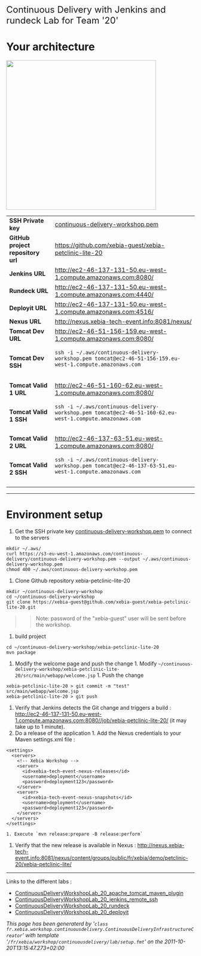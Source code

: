 <font size='5'>Continuous Delivery with Jenkins and rundeck Lab for Team '20'</font>



# Your architecture #

<img width='400' src='http://xebia-france.googlecode.com/svn/wiki/cont-delivery-img/per-team-infrastructure.png' />

<table>
<tr><td> <b>SSH Private key</b> </td><td> <a href='https://s3-eu-west-1.amazonaws.com/continuous-delivery/continuous-delivery-workshop.pem'>continuous-delivery-workshop.pem</a></td></tr>
<tr><td> <b>GitHub project repository url</b> </td><td> <a href='https://github.com/xebia-guest/xebia-petclinic-lite-20'>https://github.com/xebia-guest/xebia-petclinic-lite-20</a> </td></tr>
<tr><td> <b>Jenkins URL</b> </td><td> <a href='http://ec2-46-137-131-50.eu-west-1.compute.amazonaws.com:8080/'>http://ec2-46-137-131-50.eu-west-1.compute.amazonaws.com:8080/</a> </td></tr>
<tr><td> <b>Rundeck URL</b> </td><td> <a href='http://ec2-46-137-131-50.eu-west-1.compute.amazonaws.com:4440/'>http://ec2-46-137-131-50.eu-west-1.compute.amazonaws.com:4440/</a> </td></tr>
<tr><td> <b>Deployit URL</b> </td><td> <a href='http://ec2-46-137-131-50.eu-west-1.compute.amazonaws.com:4516/'>http://ec2-46-137-131-50.eu-west-1.compute.amazonaws.com:4516/</a> </td></tr>
<tr><td> <b>Nexus URL</b> </td><td> <a href='http://nexus.xebia-tech-event.info:8081/nexus/'>http://nexus.xebia-tech-event.info:8081/nexus/</a> </td></tr>
<tr><td> <b>Tomcat Dev URL</b> </td><td> <a href='http://ec2-46-51-156-159.eu-west-1.compute.amazonaws.com:8080/'>http://ec2-46-51-156-159.eu-west-1.compute.amazonaws.com:8080/</a> </td></tr>
<tr><td> <b>Tomcat Dev SSH</b> </td><td>
<pre><code>ssh -i ~/.aws/continuous-delivery-workshop.pem tomcat@ec2-46-51-156-159.eu-west-1.compute.amazonaws.com<br>
</code></pre>
<blockquote></td></tr>
<tr><td> <b>Tomcat Valid 1 URL</b> </td><td> <a href='http://ec2-46-51-160-62.eu-west-1.compute.amazonaws.com:8080/'>http://ec2-46-51-160-62.eu-west-1.compute.amazonaws.com:8080/</a> </td></tr>
<tr><td> <b>Tomcat Valid 1 SSH</b> </td><td>
<pre><code>ssh -i ~/.aws/continuous-delivery-workshop.pem tomcat@ec2-46-51-160-62.eu-west-1.compute.amazonaws.com<br>
</code></pre>
</td></tr>
<tr><td> <b>Tomcat Valid 2 URL</b> </td><td> <a href='http://ec2-46-137-63-51.eu-west-1.compute.amazonaws.com:8080/'>http://ec2-46-137-63-51.eu-west-1.compute.amazonaws.com:8080/</a> </td></tr>
<tr><td> <b>Tomcat Valid 2 SSH</b> </td><td>
<pre><code>ssh -i ~/.aws/continuous-delivery-workshop.pem tomcat@ec2-46-137-63-51.eu-west-1.compute.amazonaws.com<br>
</code></pre>
</td></tr>
</table></blockquote>


---


# Environment setup #

  1. Get the SSH private key [continuous-delivery-workshop.pem](https://s3-eu-west-1.amazonaws.com/continuous-delivery/continuous-delivery-workshop.pem) to connect to the servers
```
mkdir ~/.aws/
curl https://s3-eu-west-1.amazonaws.com/continuous-delivery/continuous-delivery-workshop.pem --output ~/.aws/continuous-delivery-workshop.pem
chmod 400 ~/.aws/continuous-delivery-workshop.pem
```
  1. Clone Github repository xebia-petclinic-lite-20
```
mkdir ~/continuous-delivery-workshop
cd ~/continuous-delivery-workshop
git clone https://xebia-guest@github.com/xebia-guest/xebia-petclinic-lite-20.git
```
> > Note: password of the "xebia-guest" user will be sent before the workshop.
  1. build project
```
cd ~/continuous-delivery-workshop/xebia-petclinic-lite-20
mvn package
```
  1. Modify the welcome page and push the change
    1. Modify `~/continuous-delivery-workshop/xebia-petclinic-lite-20/src/main/webapp/welcome.jsp`
    1. Push the change
```
xebia-petclinic-lite-20 > git commit -m "test" src/main/webapp/welcome.jsp
xebia-petclinic-lite-20 > git push
```
  1. Verify that Jenkins detects the Git change and triggers a build : http://ec2-46-137-131-50.eu-west-1.compute.amazonaws.com:8080//job/xebia-petclinic-lite-20/ (it may take up to 1 minute).
  1. Do a release of the application
    1. Add the Nexus credentials to your Maven settings.xml file :
```
<settings>
  <servers>
    <!-- Xebia Workshop -->
    <server>
      <id>xebia-tech-event-nexus-releases</id>
      <username>deployment</username>
      <password>deployment123</password>
    </server>
    <server>
      <id>xebia-tech-event-nexus-snapshots</id>
      <username>deployment</username>
      <password>deployment123</password>
    </server>
  </servers>
</settings>
```
    1. Execute `mvn release:prepare -B release:perform`
  1. Verify that the new release is available in Nexus : http://nexus.xebia-tech-event.info:8081/nexus/content/groups/public/fr/xebia/demo/petclinic-20/xebia-petclinic-lite/

---


Links to the different labs :
  * [ContinuousDeliveryWorkshopLab\_20\_apache\_tomcat\_maven\_plugin](ContinuousDeliveryWorkshopLab_20_apache_tomcat_maven_plugin.md)
  * [ContinuousDeliveryWorkshopLab\_20\_jenkins\_remote\_ssh](ContinuousDeliveryWorkshopLab_20_jenkins_remote_ssh.md)
  * [ContinuousDeliveryWorkshopLab\_20\_rundeck](ContinuousDeliveryWorkshopLab_20_rundeck.md)
  * [ContinuousDeliveryWorkshopLab\_20\_deployit](ContinuousDeliveryWorkshopLab_20_deployit.md)

_This page has been generaterd by '`class fr.xebia.workshop.continuousdelivery.ContinuousDeliveryInfrastructureCreator`' with template '`/fr/xebia/workshop/continuousdelivery/lab/setup.fmt`' on the 2011-10-20T13:15:47.273+02:00_